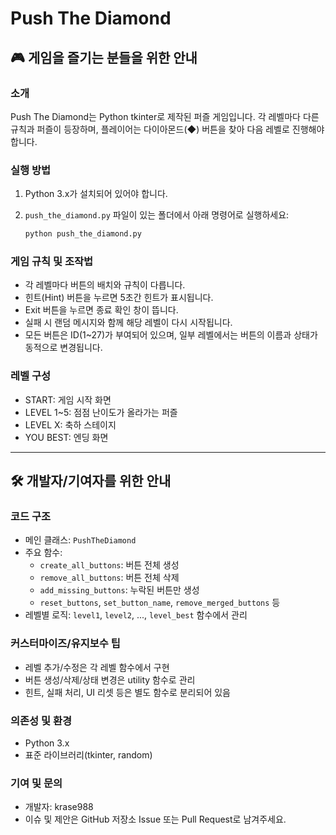 
# Push The Diamond

## 🎮 게임을 즐기는 분들을 위한 안내

### 소개
Push The Diamond는 Python tkinter로 제작된 퍼즐 게임입니다. 각 레벨마다 다른 규칙과 퍼즐이 등장하며, 플레이어는 다이아몬드(◆) 버튼을 찾아 다음 레벨로 진행해야 합니다.

### 실행 방법
1. Python 3.x가 설치되어 있어야 합니다.
2. `push_the_diamond.py` 파일이 있는 폴더에서 아래 명령어로 실행하세요:

    ```bash
    python push_the_diamond.py
    ```

### 게임 규칙 및 조작법
- 각 레벨마다 버튼의 배치와 규칙이 다릅니다.
- 힌트(Hint) 버튼을 누르면 5초간 힌트가 표시됩니다.
- Exit 버튼을 누르면 종료 확인 창이 뜹니다.
- 실패 시 랜덤 메시지와 함께 해당 레벨이 다시 시작됩니다.
- 모든 버튼은 ID(1~27)가 부여되어 있으며, 일부 레벨에서는 버튼의 이름과 상태가 동적으로 변경됩니다.

### 레벨 구성
- START: 게임 시작 화면
- LEVEL 1~5: 점점 난이도가 올라가는 퍼즐
- LEVEL X: 축하 스테이지
- YOU BEST: 엔딩 화면

---

## 🛠️ 개발자/기여자를 위한 안내

### 코드 구조
- 메인 클래스: `PushTheDiamond`
- 주요 함수:
   - `create_all_buttons`: 버튼 전체 생성
   - `remove_all_buttons`: 버튼 전체 삭제
   - `add_missing_buttons`: 누락된 버튼만 생성
   - `reset_buttons`, `set_button_name`, `remove_merged_buttons` 등
- 레벨별 로직: `level1`, `level2`, ..., `level_best` 함수에서 관리

### 커스터마이즈/유지보수 팁
- 레벨 추가/수정은 각 레벨 함수에서 구현
- 버튼 생성/삭제/상태 변경은 utility 함수로 관리
- 힌트, 실패 처리, UI 리셋 등은 별도 함수로 분리되어 있음

### 의존성 및 환경
- Python 3.x
- 표준 라이브러리(tkinter, random)

### 기여 및 문의
- 개발자: krase988
- 이슈 및 제안은 GitHub 저장소 Issue 또는 Pull Request로 남겨주세요.
